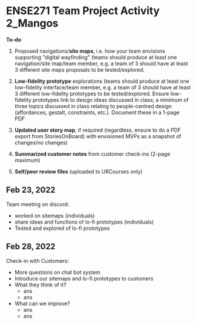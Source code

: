 # ENSE271 Team Project Activity 2_Mangos

**To-do**

1. Proposed navigations/**site maps**, i.e. how your team envisions supporting "digital wayfinding" (teams should produce at least one navigation/site map/team member, e.g. a team of 3 should have at least 3 different site maps proposals to be tested/explored.

2. **Low-fidelity prototype** explorations (teams should produce at least one low-fidelity interface/team member, e.g. a team of 3 should have at least 3 different low-fidelity prototypes to be tested/explored.
Ensure low-fidelity prototypes link to design ideas discussed in class; a minimum of three topics discussed in class relating to people-centred design (affordances, gestalt, constraints, etc.). Document these in a 1-page PDF

3. **Updated user story map**, if required (regardless, ensure to do a PDF export from StoriesOnBoard) with envisioned MVPs as a snapshot of changes/no changes)

4. **Summarized customer notes** from customer check-ins (2-page maximum)

5. **Self/peer review files** (uploaded to URCourses only)

## Feb 23, 2022
Team meeting on discord:
- worked on sitemaps (individuals)
- share ideas and functions of lo-fi prototypes (individuals)
- Tested and explored of lo-fi prototypes 

 
## Feb 28, 2022
Check-in with Customers:

- More questions on chat bot system
- Introduce our sitemaps and lo-fi prototypes to customers
- What they think of it?
  - ans
  - ans
- What can we improve?
  - ans
  - ans
  
  
